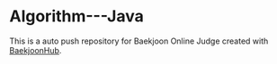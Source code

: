 # Algorithm---Java
This is a auto push repository for Baekjoon Online Judge created with [BaekjoonHub](https://github.com/BaekjoonHub/BaekjoonHub).
